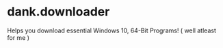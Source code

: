 # dank.downloader
Helps you download essential Windows 10, 64-Bit Programs! ( well atleast for me )
